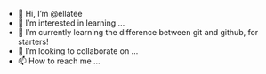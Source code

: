 - 👋 Hi, I’m @ellatee
- 👀 I’m interested in learning ...
- 🌱 I’m currently learning the difference between git and github, for starters!
- 💞️ I’m looking to collaborate on ...
- 📫 How to reach me ...

<!---
ellatee/ellatee is a ✨ special ✨ repository because its `README.md` (this file) appears on your GitHub profile.
You can click the Preview link to take a look at your changes.
--->
